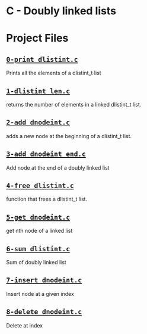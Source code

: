 # C - Doubly linked lists

# Project Files


## [`0-print_dlistint.c`](0-print_dlistint.c)
Prints all the elements of a dlistint_t list

## [`1-dlistint_len.c`](1-dlistint_len.c)
returns the number of elements in a linked dlistint_t list.

## [`2-add_dnodeint.c`](2-add_dnodeint.c)
adds a new node at the beginning of a dlistint_t list.

## [`3-add_dnodeint_end.c`](3-add_dnodeint_end.c)
Add node at the end of a doubly linked list

## [`4-free_dlistint.c`](4-free_dlistint.c)
function that frees a dlistint_t list.

## [`5-get_dnodeint.c`](5-get_dnodeint.c)
get nth node of a linked list

## [`6-sum_dlistint.c`](6-sum_dlistint.c)
Sum of doubly linked list

## [`7-insert_dnodeint.c`](7-insert_dnodeint.c)
Insert node at a given index

## [`8-delete_dnodeint.c`](8-delete_dnodeint.c)
Delete at index
